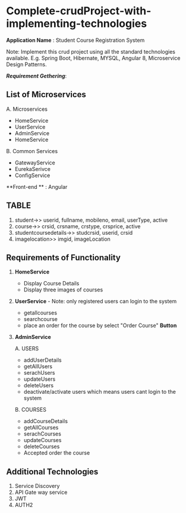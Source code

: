 # Complete-crudProject-with-implementing-technologies

**Application Name** : Student Course Registration System 

Note: Implement this crud project using all the standard technologies available. E.g. Spring Boot, Hibernate, MYSQL, Angular 8, Microservice Design Patterns.   

**_Requirement Gethering_**:
	
List of Microservices 
---------------------

A. Microservices 
   -  HomeService 
   -  UserService 
   -  AdminService 
   -  HomeService 
   
B. Common Services
   -  GatewayService 
   -  EurekaSerivce 
   -  ConfigService 

**Front-end ** : Angular

TABLE
-----
1. student->> userid, fullname, mobileno, email, userType, active
2. course->> crsid, crsname, crstype, crsprice, active
3. studentcoursedetails->> studcrsid, userid, crsid
4. imagelocation>> imgid, imageLocation

	
Requirements of Functionality
-----------------------------
1. **HomeService**
	- Display Course Details 
	- Display three images of courses

2. **UserService** - Note: only registered users can login to the system
	- getallcourses
	- searchcourse
	- place an order for the course by select "Order Course" **Button**

3. **AdminService**

	A. USERS
	- addUserDetails
	- getAllUsers
	- serachUsers
	- updateUsers
	- deleteUsers
	- deactivate/activate users which means users cant login to the system

	B. COURSES
	- addCourseDetails
	- getAllCourses
	- serachCourses
	- updateCourses
	- deleteCourses
	- Accepted order the course 


Additional Technologies 
------------------------
1. Service Discovery 
2. API Gate way service
3. JWT
4. AUTH2
